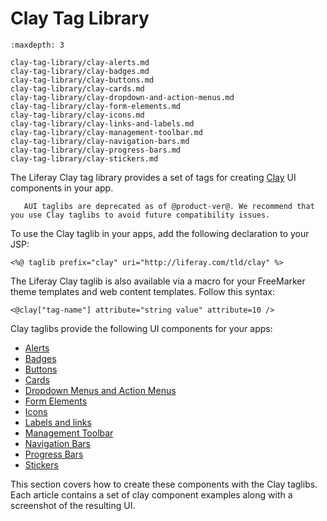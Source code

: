 # Clay Tag Library

```{toctree}
:maxdepth: 3

clay-tag-library/clay-alerts.md
clay-tag-library/clay-badges.md
clay-tag-library/clay-buttons.md
clay-tag-library/clay-cards.md
clay-tag-library/clay-dropdown-and-action-menus.md
clay-tag-library/clay-form-elements.md
clay-tag-library/clay-icons.md
clay-tag-library/clay-links-and-labels.md
clay-tag-library/clay-management-toolbar.md
clay-tag-library/clay-navigation-bars.md
clay-tag-library/clay-progress-bars.md
clay-tag-library/clay-stickers.md
```

The Liferay Clay tag library provides a set of tags for creating [Clay](https://clayui.com/) UI components in your app.

```{note}
   AUI taglibs are deprecated as of @product-ver@. We recommend that you use Clay taglibs to avoid future compatibility issues.
```

To use the Clay taglib in your apps, add the following declaration to your JSP:

```markup
<%@ taglib prefix="clay" uri="http://liferay.com/tld/clay" %>
```
The Liferay Clay taglib is also available via a macro for your FreeMarker theme templates and web content templates. Follow this syntax:

```markup
<@clay["tag-name"] attribute="string value" attribute=10 />
```

Clay taglibs provide the following UI components for your apps:

- [Alerts](clay-tag-library/clay-alerts.md)
- [Badges](clay-tag-library/clay-badges.md)
- [Buttons](clay-tag-library/clay-buttons.md)
- [Cards](clay-tag-library/clay-cards.md)
- [Dropdown Menus and Action Menus](clay-tag-library/clay-dropdown-and-action-menus.md)
- [Form Elements](clay-tag-library/clay-form-elements.md)
- [Icons](clay-tag-library/clay-icons.md)
- [Labels and links](clay-tag-library/clay-links-and-labels.md)
- [Management Toolbar](clay-tag-library/clay-management-toolbar.md)
- [Navigation Bars](clay-tag-library/clay-navigation-bars.md)
- [Progress Bars](clay-tag-library/clay-progress-bars.md)
- [Stickers](clay-tag-library/clay-stickers.md  )

This section covers how to create these components with the Clay taglibs. Each article contains a set of clay component examples along with a screenshot of the resulting UI.